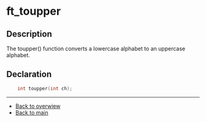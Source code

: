 # ft_toupper

## Description
The toupper() function converts a lowercase alphabet to an uppercase alphabet.
## Declaration
```c
	int toupper(int ch);
```
---
- [Back to overwiew](Overview_about_function)
- [Back to main](/)
